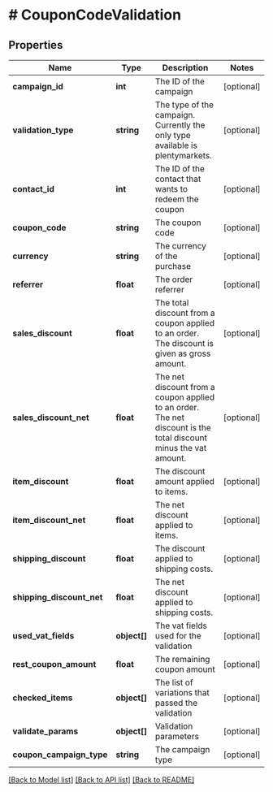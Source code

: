 # # CouponCodeValidation

## Properties

Name | Type | Description | Notes
------------ | ------------- | ------------- | -------------
**campaign_id** | **int** | The ID of the campaign | [optional]
**validation_type** | **string** | The type of the campaign. Currently the only type available is plentymarkets. | [optional]
**contact_id** | **int** | The ID of the contact that wants to redeem the coupon | [optional]
**coupon_code** | **string** | The coupon code | [optional]
**currency** | **string** | The currency of the purchase | [optional]
**referrer** | **float** | The order referrer | [optional]
**sales_discount** | **float** | The total discount from a coupon applied to an order. The discount is given as gross amount. | [optional]
**sales_discount_net** | **float** | The net discount from a coupon applied to an order. The net discount is the total discount minus the vat amount. | [optional]
**item_discount** | **float** | The discount amount applied to items. | [optional]
**item_discount_net** | **float** | The net discount applied to items. | [optional]
**shipping_discount** | **float** | The discount applied to shipping costs. | [optional]
**shipping_discount_net** | **float** | The net discount applied to shipping costs. | [optional]
**used_vat_fields** | **object[]** | The vat fields used for the validation | [optional]
**rest_coupon_amount** | **float** | The remaining coupon amount | [optional]
**checked_items** | **object[]** | The list of variations that passed the validation | [optional]
**validate_params** | **object[]** | Validation parameters | [optional]
**coupon_campaign_type** | **string** | The campaign type | [optional]

[[Back to Model list]](../../README.md#models) [[Back to API list]](../../README.md#endpoints) [[Back to README]](../../README.md)
